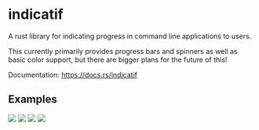 # indicatif

A rust library for indicating progress in command line applications to users.

This currently primarily provides progress bars and spinners as well as basic
color support, but there are bigger plans for the future of this!

Documentation: https://docs.rs/indicatif

## Examples

<img src="https://github.com/mitsuhiko/indicatif/blob/master/screenshots/yarn.gif?raw=true">

<img src="https://github.com/mitsuhiko/indicatif/blob/master/screenshots/download.gif?raw=true">

<img src="https://github.com/mitsuhiko/indicatif/blob/master/screenshots/multi-progress.gif?raw=true">

<img src="https://github.com/mitsuhiko/indicatif/blob/master/screenshots/single.gif?raw=true">
